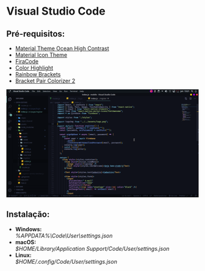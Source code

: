 <h1>Visual Studio Code</h1>
<h2>Pré-requisitos:</h2>
<ul>
  <li><a href="https://marketplace.visualstudio.com/items?itemName=Equinusocio.vsc-material-theme" target="_blank" >Material Theme Ocean High Contrast</a></li>
  <li><a href="https://marketplace.visualstudio.com/items?itemName=PKief.material-icon-theme" target="_blank">Material Icon Theme</a></li>
  <li><a href="https://github.com/tonsky/FiraCode" target="_blank" >FiraCode</a></li>
  <li><a href="https://marketplace.visualstudio.com/items?itemName=naumovs.color-highlight" target="_blank">Color Highlight</a></li>
  <li><a href="https://marketplace.visualstudio.com/items?itemName=2gua.rainbow-brackets" target="_blank">Rainbow Brackets</a></li>
  <li><a href="https://marketplace.visualstudio.com/items?itemName=CoenraadS.bracket-pair-colorizer-2" target="_blank">Bracket Pair Colorizer 2</a></li>
</ul>
<img src="img/Screenshot.png">
<h2>Instalação:</h2>
<ul>
  <li><b>Windows:</b></li> <var>%APPDATA%\Code\User\settings.json</var>
  <li><b>macOS:</b></li> <var>$HOME/Library/Application Support/Code/User/settings.json</var>
  <li><b>Linux:</b></li> <var>$HOME/.config/Code/User/settings.json</var>
<ul>

